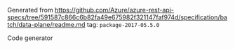 Generated from https://github.com/Azure/azure-rest-api-specs/tree/591587c866c6b82fa49e675982f321147faf974d/specification/batch/data-plane/readme.md tag: `package-2017-05.5.0`

Code generator 


